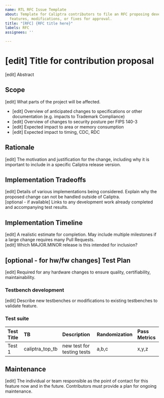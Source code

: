 ```yaml
---
name: RTL RFC Issue Template
about: Template for Caliptra contributors to file an RFC proposing development of
  features, modifications, or fixes for approval.
title: "[RFC] {RFC title here}"
labels: RFC
assignees: ''

---
```


# [edit] Title for contribution proposal
[edit] Abstract

## Scope
[edit] What parts of the project will be affected.
* [edit] Overview of anticipated changes to specifications or other documentation (e.g. impacts to Trademark Compliance)
* [edit] Overview of changes to security posture per FIPS 140-3
* [edit] Expected impact to area or memory consumption
* [edit] Expected impact to timing, CDC, RDC

## Rationale
[edit] The motivation and justification for the change, including why it is important to include in a specific Caliptra release version.

## Implementation Tradeoffs
[edit] Details of various implementations being considered. Explain why the proposed change can not be handled outside of Caliptra.<BR>
[optional - if available] Links to any development work already completed and accompanying test results.

## Implementation Timeline
[edit] A realistic estimate for completion. May include multiple milestones if a large change requires many Pull Requests.<BR>
[edit] Which MAJOR.MINOR release is this intended for inclusion?

## [optional - for hw/fw changes] Test Plan
[edit] Required for any hardware changes to ensure quality, certifiability, maintainability.

### Testbench development
[edit] Describe new testbenches or modifications to existing testbenches to validate feature.

### Test suite
| Test Title | TB | Description | Randomization | Pass Metrics |
| :--- | :--- | :--- | :--- | :--- |
| Test 1 | caliptra_top_tb | new test for testing tests | a,b,c | x,y,z |

## Maintenance
[edit] The individual or team responsible as the point of contact for this feature now and in the future. Contributors must provide a plan for ongoing maintenance.
